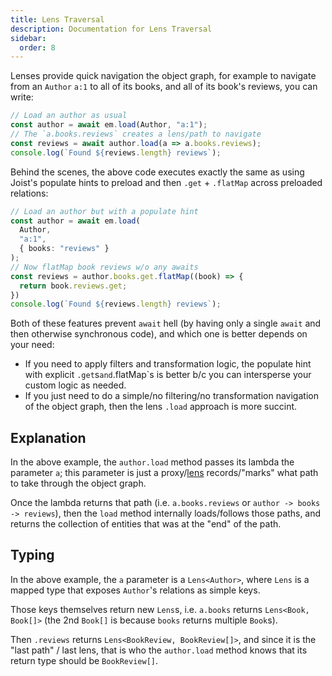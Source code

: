 ```yaml
---
title: Lens Traversal
description: Documentation for Lens Traversal
sidebar:
  order: 8
---
```


Lenses provide quick navigation the object graph, for example to navigate from an `Author` `a:1` to all of its books, and all of its book's reviews, you can write:

```typescript
// Load an author as usual
const author = await em.load(Author, "a:1");
// The `a.books.reviews` creates a lens/path to navigate
const reviews = await author.load(a => a.books.reviews);
console.log(`Found ${reviews.length} reviews`);
```

Behind the scenes, the above code executes exactly the same as using Joist's populate hints to preload and then `.get` + `.flatMap` across preloaded relations:

```typescript
// Load an author but with a populate hint
const author = await em.load(
  Author,
  "a:1",
  { books: "reviews" }
);
// Now flatMap book reviews w/o any awaits
const reviews = author.books.get.flatMap((book) => {
  return book.reviews.get;
})
console.log(`Found ${reviews.length} reviews`);
```

Both of these features prevent `await` hell (by having only a single `await` and then otherwise synchronous code), and which one is better depends on your need:

* If you need to apply filters and transformation logic, the populate hint with explicit `.get`s` and `.flatMap`s is better b/c you can intersperse your custom logic as needed.
* If you just need to do a simple/no filtering/no transformation navigation of the object graph, then the lens `.load` approach is more succint.

## Explanation

In the above example, the `author.load` method passes its lambda the parameter `a`; this parameter is just a proxy/[lens](https://medium.com/@dtipson/functional-lenses-d1aba9e52254) records/"marks" what path to take through the object graph.

Once the lambda returns that path (i.e. `a.books.reviews` or `author -> books -> reviews`), then the `load` method internally loads/follows those paths, and returns the collection of entities that was at the "end" of the path.

## Typing

In the above example, the `a` parameter is a `Lens<Author>`, where `Lens` is a mapped type that exposes `Author`'s relations as simple keys.

Those keys themselves return new `Lens`s, i.e. `a.books` returns `Lens<Book, Book[]>` (the 2nd `Book[]` is because `books` returns multiple `Book`s).

Then `.reviews` returns `Lens<BookReview, BookReview[]>`, and since it is the "last path" / last lens, that is who the `author.load` method knows that its return type should be `BookReview[]`.
